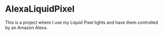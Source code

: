 # AlexaLiquidPixel
This is a project where I use my Liquid Pixel lights and have them controlled by an Amazon Alexa.
